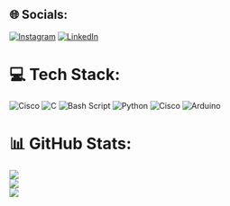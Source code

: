 
## 🌐 Socials:
[![Instagram](https://img.shields.io/badge/Instagram-%23E4405F.svg?logo=Instagram&logoColor=white)](https://instagram.com/carrizojoacoo) [![LinkedIn](https://img.shields.io/badge/LinkedIn-%230077B5.svg?logo=linkedin&logoColor=white)](https://linkedin.com/in/carrizoalvaro) 

# 💻 Tech Stack:
![Cisco](https://img.shields.io/badge/cisco-%23049fd9.svg?style=for-the-badge&logo=cisco&logoColor=black) ![C](https://img.shields.io/badge/c-%2300599C.svg?style=for-the-badge&logo=c&logoColor=white) ![Bash Script](https://img.shields.io/badge/bash_script-%23121011.svg?style=for-the-badge&logo=gnu-bash&logoColor=white) ![Python](https://img.shields.io/badge/python-3670A0?style=for-the-badge&logo=python&logoColor=ffdd54) ![Cisco](https://img.shields.io/badge/cisco-%23049fd9.svg?style=for-the-badge&logo=cisco&logoColor=black) ![Arduino](https://img.shields.io/badge/-Arduino-00979D?style=for-the-badge&logo=Arduino&logoColor=white)
# 📊 GitHub Stats:
![](https://github-readme-stats.vercel.app/api?username=joacopacket&theme=dark&hide_border=true&include_all_commits=false&count_private=false)<br/>
![](https://nirzak-streak-stats.vercel.app/?user=joacopacket&theme=dark&hide_border=true)<br/>
![](https://github-readme-stats.vercel.app/api/top-langs/?username=joacopacket&theme=dark&hide_border=true&include_all_commits=false&count_private=false&layout=compact)
